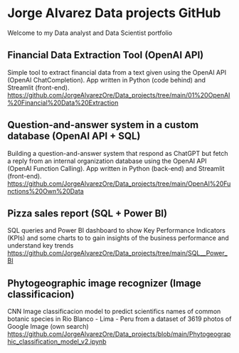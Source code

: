 # Jorge Alvarez Data projects GitHub

Welcome to my Data analyst and Data Scientist portfolio

## Financial Data Extraction Tool (OpenAI API)
Simple tool to extract financial data from a text given using the OpenAI API (OpenAI ChatCompletion). App written in Python (code behind) and Streamlit (front-end).<br>
<https://github.com/JorgeAlvarezOre/Data_projects/tree/main/01%20OpenAI%20Financial%20Data%20Extraction>

## Question-and-answer system in a custom database (OpenAI API + SQL)
Building a question-and-answer system that respond as ChatGPT but fetch a reply from an internal organization database using the OpenAI API (OpenAI Function Calling). App written in Python (back-end) and Streamlit (front-end).
<https://github.com/JorgeAlvarezOre/Data_projects/tree/main/OpenAI%20Functions%20Own%20Data>

## Pizza sales report (SQL + Power BI)
SQL queries and Power BI dashboard to show Key Performance Indicators (KPIs) and some charts to to gain insights of the business performance and understand key trends<br>
<https://github.com/JorgeAlvarezOre/Data_projects/tree/main/SQL__Power_BI>

## Phytogeographic image recognizer (Image classificacion)
CNN Image classificacion model to predict scientifics names of common botanic species in Rio Blanco - Lima - Peru from a dataset of 3619 photos of Google Image (own search)<br>
<https://github.com/JorgeAlvarezOre/Data_projects/blob/main/Phytogeographic_classification_model_v2.ipynb>
